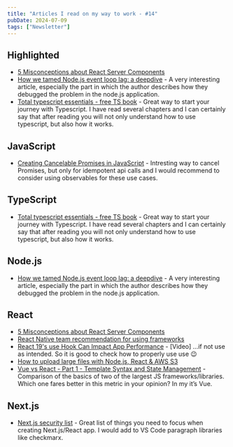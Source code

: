 ```yaml
---
title: "Articles I read on my way to work - #14"
pubDate: 2024-07-09
tags: ["Newsletter"]
---
```


## Highlighted
- [5 Misconceptions about React Server Components](https://www.builder.io/blog/nextjs-react-server-components)
- [How we tamed Node.js event loop lag: a deepdive](https://trigger.dev/blog/event-loop-lag)  - A very interesting article, especially the part in which the author describes how they debugged the problem in the node.js application.
- [Total typescript essentials - free TS book](https://www.totaltypescript.com/books/total-typescript-essentials)  - Great way to start your journey with Typescript. I have read several chapters and I can certainly say that after reading you will not only understand how to use typescript, but also how it works.

## JavaScript
- [Creating Cancelable Promises in JavaScript](https://webdeveloper.beehiiv.com/p/cancel-promises-javascript)  - Intresting way to cancel Promises, but only for idempotent api calls and I would recommend to consider using observables for these use cases.

## TypeScript
- [Total typescript essentials - free TS book](https://www.totaltypescript.com/books/total-typescript-essentials)  - Great way to start your journey with Typescript. I have read several chapters and I can certainly say that after reading you will not only understand how to use typescript, but also how it works.

## Node.js
- [How we tamed Node.js event loop lag: a deepdive](https://trigger.dev/blog/event-loop-lag)  - A very interesting article, especially the part in which the author describes how they debugged the problem in the node.js application.

## React
- [5 Misconceptions about React Server Components](https://www.builder.io/blog/nextjs-react-server-components)
- [React Native team recommendation for using frameworks](https://reactnative.dev/blog/2024/06/25/use-a-framework-to-build-react-native-apps)
- [React 19's use Hook Can Impact App Performance](https://www.youtube.com/watch?v=t6MeFVF3V9I)  - [Video] …if not use as intended. So it is good to check how to properly use use 😉
- [How to upload large files with Node.js, React & AWS S3](https://www.freecodecamp.org/news/upload-large-files-with-aws/)
- [Vue vs React - Part 1 - Template Syntax and State Management](https://www.youtube.com/watch?v=57KvPCGQ818)  - Comparison of the basics of two of the largest JS frameworks/libraries. Which one fares better in this metric in your opinion? In my it’s Vue.

## Next.js
- [Next.js security list](https://blog.arcjet.com/next-js-security-checklist/?utm_source=newsletter.reactdigest.net&utm_medium=referral&utm_campaign=need-for-speed)  - Great list of things you need to focus when creating Next.js/React app. I would add to VS Code paragraph libraries like checkmarx.

